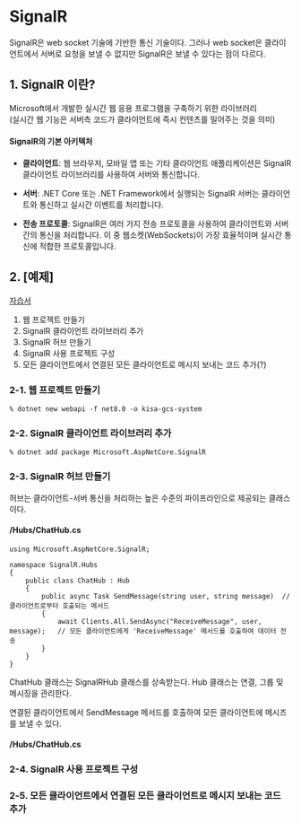 # SignalR
SignalR은 web socket 기술에 기반한 통신 기술이다. 그러나 web socket은 클라이언트에서 서버로 요청을 보낼 수 없지만 SignalR은 보낼 수 있다는 점이 다르다.


## 1. SignalR 이란?

Microsoft에서 개발한 실시간 웹 응용 프로그램을 구축하기 위한 라이브러리  
(실시간 웹 기능은 서버측 코드가 클라이언트에 즉시 컨텐츠를 밀어주는 것을 의미)

#### SignalR의 기본 아키텍처

-   **클라이언트**: 웹 브라우저, 모바일 앱 또는 기타 클라이언트 애플리케이션은 SignalR 클라이언트 라이브러리를 사용하여 서버와 통신합니다.

-   **서버**: .NET Core 또는 .NET Framework에서 실행되는 SignalR 서버는 클라이언트와 통신하고 실시간 이벤트를 처리합니다.

-   **전송 프로토콜**: SignalR은 여러 가지 전송 프로토콜을 사용하여 클라이언트와 서버 간의 통신을 처리합니다. 이 중 웹소켓(WebSockets)이 가장 효율적이며 실시간 통신에 적합한 프로토콜입니다.

## 2. [예제] 
[자습서](https://learn.microsoft.com/ko-kr/aspnet/core/tutorials/signalr?view=aspnetcore-7.0&tabs=visual-studio)

1) 웹 프로젝트 만들기
2) SignalR 클라이언트 라이브러리 추가
3) SignalR 허브 만들기
4) SignalR 사용 프로젝트 구성
5) 모든 클라이언트에서 연결된 모든 클라이언트로 메시지 보내는 코드 추가(?)

### 2-1. 웹 프로젝트 만들기

    % dotnet new webapi -f net8.0 -o kisa-gcs-system
    
### 2-2. SignalR 클라이언트 라이브러리 추가

    % dotnet add package Microsoft.AspNetCore.SignalR

### 2-3. SignalR 허브 만들기
허브는 클라이언트-서버 통신을 처리하는 높은 수준의 파이프라인으로 제공되는 클래스이다.

#### /Hubs/ChatHub.cs
    using Microsoft.AspNetCore.SignalR;

    namespace SignalR.Hubs
    {
        public class ChatHub : Hub
        {
            public async Task SendMessage(string user, string message)  // 클라이언트로부터 호출되는 메서드
            {
                await Clients.All.SendAsync("ReceiveMessage", user, message);   // 모든 클라이언트에게 'ReceiveMessage' 메서드를 호출하여 데이터 전송
            }
        }
    }

ChatHub 클래스는 SignalRHub 클래스를 상속받는다. Hub 클래스는 연결, 그룹 및 메시징을 관리한다. 

연결된 클라이언트에서 SendMessage 메서드를 호출하여 모든 클라이언트에 메시즈를 보낼 수 있다.

#### /Hubs/ChatHub.cs

### 2-4. SignalR 사용 프로젝트 구성

### 2-5. 모든 클라이언트에서 연결된 모든 클라이언트로 메시지 보내는 코드 추가























